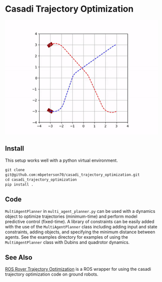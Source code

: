 # Casadi Trajectory Optimization

![multiagent](media/multiagent.gif)

## Install

This setup works well with a python virtual environment.

```
git clone git@github.com:mbpeterson70/casadi_trajectory_optimization.git
cd casadi_trajectory_optimization
pip install .
```

## Code

`MultiAgentPlanner` in `multi_agent_planner.py` can be used with a dynamics object to optimize trajectories (minimum-time) and perform model predictive control (fixed-time). A library of constraints can be easily added with the use of the `MultiAgentPlanner` class including adding input and state constraints, adding objects, and specifying the minimum distance between agents. See the examples directory for examples of using the `MultiAgentPlanner` class with Dubins and quadrotor dynamics.

## See Also

[ROS Rover Trajectory Optimization](https://github.com/mbpeterson70/rover_trajectory_opt_ros) is a ROS wrapper for using the casadi trajectory optimization code on ground robots.